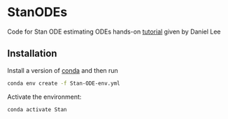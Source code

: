 # StanODEs

Code for Stan ODE estimating ODEs hands-on [tutorial](https://www.meetup.com/Bayesian-Mixer-London/events/284334610/?_xtd=gqFyqTEyNDM1Mzg2MqFwo2FwaQ&from=ref) given by Daniel Lee


## Installation

Install a version of [conda](https://docs.conda.io/en/latest/) and then run
```bash
conda env create -f Stan-ODE-env.yml
```

Activate the environment:
```bash
conda activate Stan
```
